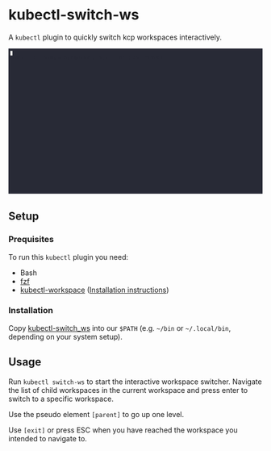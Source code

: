 # kubectl-switch-ws
A `kubectl` plugin to quickly switch kcp workspaces interactively.

![kubectl-switch-ws demo](./docs/kubectl-switch-ws.gif)

## Setup

### Prequisites

To run this `kubectl` plugin you need:

- Bash
- [fzf](https://github.com/junegunn/fzf)
- [kubectl-workspace](https://github.com/kcp-dev/kcp/tree/main/cli/cmd/kubectl-workspace) ([Installation instructions](https://docs.kcp.io/kcp/main/setup/kubectl-plugin/))

### Installation

Copy [kubectl-switch\_ws](./kubectl-switch_ws) into our `$PATH` (e.g. `~/bin` or `~/.local/bin`, depending on your system setup).

## Usage

Run `kubectl switch-ws` to start the interactive workspace switcher. Navigate the list of child workspaces in the current workspace and press enter to switch to a specific workspace.

Use the pseudo element `[parent]` to go up one level.

Use `[exit]` or press ESC when you have reached the workspace you intended to navigate to.

